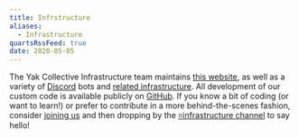 ```yaml
---
title: Infrstructure
aliases:
  - Infrastructure
quartsRssFeed: true
date: 2020-05-05
---
```

The Yak Collective Infrastructure team maintains [this website](https://github.com/The-Yak-Collective/yakcollective), as well as a variety of [Discord](https://discord.com/) bots and [related infrastructure](https://roamresearch.com/#/app/ArtOfGig/page/6fhTlx1p_). All development of our custom code is available publicly on [GitHub](https://github.com/The-Yak-Collective/). If you know a bit of coding (or want to learn!) or prefer to contribute in a more behind-the-scenes fashion, consider [joining us](../join.md) and then dropping by the [⌗infrastructure channel](https://discord.com/channels/692111190851059762/704369362315772044) to say hello!
